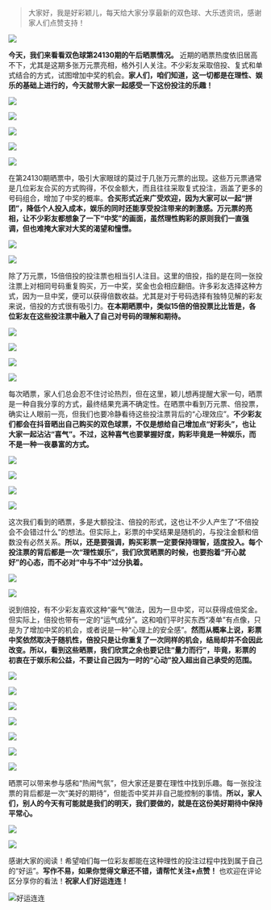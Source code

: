 > 大家好，我是好彩颖儿，每天给大家分享最新的双色球、大乐透资讯，感谢家人们点赞支持！

![](https://cdn.jsdelivr.net/gh/wangwenjie1314/PicCDN/2024-7-11/1720660897499-image.png)


**今天，我们来看看双色球第24130期的午后晒票情况。** 近期的晒票热度依旧居高不下，尤其是这期多张万元票亮相，格外引人关注。不少彩友采取倍投、复式和单式结合的方式，试图增加中奖的机会。**家人们，咱们知道，这一切都是在理性、娱乐的基础上进行的，今天就带大家一起感受一下这份投注的乐趣！**

![](https://cdn.jsdelivr.net/gh/wangwenjie1314/PicCDN/2024-11-12/1731393777989-image.png)


![](https://cdn.jsdelivr.net/gh/wangwenjie1314/PicCDN/2024-11-12/1731392833657-image.png)


![](https://cdn.jsdelivr.net/gh/wangwenjie1314/PicCDN/2024-11-12/1731392628486-image.png)


![](https://cdn.jsdelivr.net/gh/wangwenjie1314/PicCDN/2024-11-12/1731392780657-image.png)


![](https://cdn.jsdelivr.net/gh/wangwenjie1314/PicCDN/2024-11-12/1731393592231-image.png)



在第24130期晒票中，吸引大家眼球的莫过于几张万元票的出现。这些万元票通常是几位彩友合买的方式购得，不仅金额大，而且往往采取复式投注，涵盖了更多的号码组合，增加了中奖的概率。**合买形式近来广受欢迎，因为大家可以一起“拼团”，降低个人投入成本，娱乐的同时还能享受投注带来的刺激感。万元票的亮相，让不少彩友都想象了一下“中奖”的画面，虽然理性购彩的原则我们一直强调，但也难掩大家对大奖的渴望和憧憬。**


![](https://cdn.jsdelivr.net/gh/wangwenjie1314/PicCDN/2024-11-12/1731392733589-image.png)


![](https://cdn.jsdelivr.net/gh/wangwenjie1314/PicCDN/2024-11-12/1731393474079-image.png)



除了万元票，15倍倍投的投注票也相当引人注目。这里的倍投，指的是在同一张投注票上对相同号码重复购买，万一中奖，奖金也会相应翻倍。许多彩友选择这种方式，因为一旦中奖，便可以获得倍数收益。尤其是对于号码选择有独特见解的彩友来说，倍投的方式很有吸引力。**在本期晒票中，类似15倍的倍投票比比皆是，各位彩友在这些投注票中融入了自己对号码的理解和期待。**

![](https://cdn.jsdelivr.net/gh/wangwenjie1314/PicCDN/2024-11-12/1731393657865-image.png)


![](https://cdn.jsdelivr.net/gh/wangwenjie1314/PicCDN/2024-11-12/1731393704756-image.png)


![](https://cdn.jsdelivr.net/gh/wangwenjie1314/PicCDN/2024-11-12/1731393797880-image.png)

![](https://cdn.jsdelivr.net/gh/wangwenjie1314/PicCDN/2024-11-12/1731393790418-image.png)



每次晒票，家人们总会忍不住讨论热烈，但在这里，颖儿想再提醒大家一句，晒票是一种自我分享的方式，最终结果充满不确定性。在晒票中看到万元票、倍投票，确实让人眼前一亮，但我们也要冷静看待这些投注票背后的“心理效应”。**不少彩友们都会在抖音晒出自己购买的双色球票，不仅是想给自己增加点“好彩头”，也让大家一起沾沾“喜气”。不过，这种喜气也要掌握好度，购彩毕竟是一种娱乐，而不是一种一夜暴富的方式。**


![](https://cdn.jsdelivr.net/gh/wangwenjie1314/PicCDN/2024-11-12/1731393405901-image.png)



![](https://cdn.jsdelivr.net/gh/wangwenjie1314/PicCDN/2024-11-12/1731393331639-image.png)

![](https://cdn.jsdelivr.net/gh/wangwenjie1314/PicCDN/2024-11-12/1731392904344-image.png)

![](https://cdn.jsdelivr.net/gh/wangwenjie1314/PicCDN/2024-11-12/1731393417524-image.png)


这次我们看到的晒票，多是大额投注、倍投的形式，这也让不少人产生了“不倍投会不会错过什么”的想法。但实际上，彩票的中奖结果是随机的，与投注金额和倍数没有必然关系。**所以，还是要强调，购买彩票一定要保持理智，适度投入。每个投注票的背后都是一次“理性娱乐”，我们欣赏晒票的时候，也要抱着“开心就好”的心态，而不必对“中与不中”过分执着。**



![](https://cdn.jsdelivr.net/gh/wangwenjie1314/PicCDN/2024-11-12/1731393501851-image.png)


![](https://cdn.jsdelivr.net/gh/wangwenjie1314/PicCDN/2024-11-12/1731393509759-image.png)

说到倍投，有不少彩友喜欢这种“豪气”做法，因为一旦中奖，可以获得成倍奖金。但实际上，倍投也带有一定的“运气成分”。这和咱们平时买东西“凑单”有点像，只是为了增加中奖的机会，或者说是一种“心理上的安全感”。**然而从概率上说，彩票中奖依然取决于随机性，倍投只是让你重复了一次同样的机会，结局却并不会因此改变。所以，看到这些晒票，我们欣赏之余也要记住“量力而行”，毕竟，彩票的初衷在于娱乐和公益，不要让自己因为一时的“心动”投入超出自己承受的范围。**


![](https://cdn.jsdelivr.net/gh/wangwenjie1314/PicCDN/2024-11-12/1731392560032-image.png)

![](https://cdn.jsdelivr.net/gh/wangwenjie1314/PicCDN/2024-11-12/1731392552743-image.png)

![](https://cdn.jsdelivr.net/gh/wangwenjie1314/PicCDN/2024-11-12/1731392545716-image.png)

![](https://cdn.jsdelivr.net/gh/wangwenjie1314/PicCDN/2024-11-12/1731392531281-image.png)


![](https://cdn.jsdelivr.net/gh/wangwenjie1314/PicCDN/2024-11-12/1731392523526-image.png)

![](https://cdn.jsdelivr.net/gh/wangwenjie1314/PicCDN/2024-11-12/1731392462885-image.png)


![](https://cdn.jsdelivr.net/gh/wangwenjie1314/PicCDN/2024-11-12/1731393758691-image.png)


晒票可以带来参与感和“热闹气氛”，但大家还是要在理性中找到乐趣。每一张投注票的背后都是一次“美好的期待”，但能否中奖并非自己能控制的事情。**所以，家人们，别人的今天有可能就是我们的明天，我们要做的，就是在这份美好期待中保持平常心。**


![](https://cdn.jsdelivr.net/gh/wangwenjie1314/PicCDN/2024-11-12/1731392680405-image.png)

![](https://cdn.jsdelivr.net/gh/wangwenjie1314/PicCDN/2024-11-12/1731392511107-image.png)


感谢大家的阅读！希望咱们每一位彩友都能在这种理性的投注过程中找到属于自己的“好运”。**写作不易，如果你觉得文章还不错，请帮忙关注+点赞！** 也欢迎在评论区分享你的看法！**祝家人们好运连连！**



![好运连连](https://cdn.jsdelivr.net/gh/wangwenjie1314/PicCDN/2024-10-22/1729559939023-f1668d2d8ce608ffe6e3b30a9ade6bd5.jpeg)